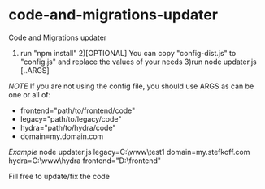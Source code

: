 # code-and-migrations-updater
Code and Migrations updater

1) run "npm install"
2)[OPTIONAL] You can copy "config-dist.js" to "config.js" and replace the values of your needs
3)run node updater.js [..ARGS]

*NOTE*
If you are not using the config file, you should use ARGS as can be one or all of:
 - frontend="path/to/frontend/code"
 - legacy="path/to/legacy/code"
 - hydra="path/to/hydra/code"
 - domain=my.domain.com
 
 *Example*
 node updater.js legacy=C:\www\test1 domain=my.stefkoff.com hydra=C:\www\hydra frontend="D:\frontend"

 Fill free to update/fix the code

